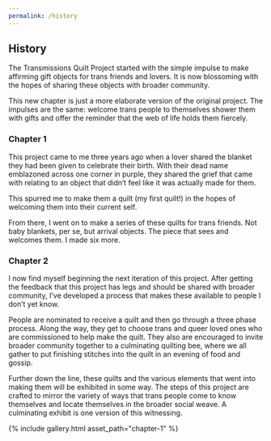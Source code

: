 ```yaml
---
permalink: /history
---
```


## History

The Transmissions Quilt Project started with the simple impulse to make affirming gift objects for trans friends and lovers. It is now blossoming with the hopes of sharing these objects with broader community.

This new chapter is just a more elaborate version of the original project. The impulses are the same: welcome trans people to themselves shower them with gifts and offer the reminder that the web of life holds them fiercely.

<div class="col-left" markdown="1">

### Chapter 1

This project came to me three years ago when a lover shared the blanket they had been given to celebrate their birth. With their dead name emblazoned across one corner in purple, they shared the grief
that came with relating to an object that didn’t feel like it was actually made for them.

This spurred me to make them a quilt (my first quilt!) in the hopes of welcoming them into their current self.

From there, I went on to make a series of these quilts for trans friends.
Not baby blankets, per se, but arrival objects. The piece that sees and
welcomes them. I made six more.

### Chapter 2

I now find myself beginning the next iteration of this project. After
getting the feedback that this project has legs and should be shared
with broader community, I’ve developed a process that makes these
available to people I don’t yet know.

People are nominated to receive a quilt and then go through a three
phase process. Along the way, they get to choose trans and queer
loved ones who are commissioned to help make the quilt. They also
are encouraged to invite broader community together to a
culminating quilting bee, where we all gather to put finishing stitches
into the quilt in an evening of food and gossip.

Further down the line, these quilts and the various elements that
went into making them will be exhibited in some way. The steps of this
project are crafted to mirror the variety of ways that trans people
come to know themselves and locate themselves in the broader
social weave. A culminating exhibit is one version of this witnessing.

</div>

<div class="col-right" markdown="1">

{% include gallery.html asset_path="chapter-1" %}

</div>
